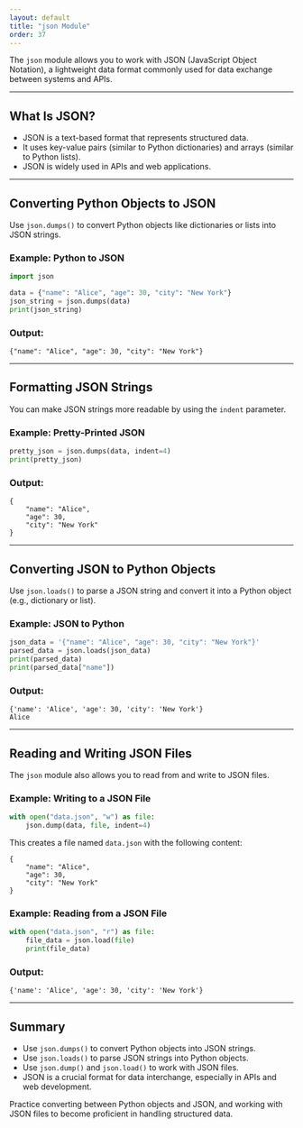 ```yaml
---
layout: default
title: "json Module"
order: 37
---
```


The `json` module allows you to work with JSON (JavaScript Object Notation), a lightweight data format commonly used for data exchange between systems and APIs.

---

## What Is JSON?

- JSON is a text-based format that represents structured data.
- It uses key-value pairs (similar to Python dictionaries) and arrays (similar to Python lists).
- JSON is widely used in APIs and web applications.

---

## Converting Python Objects to JSON

Use `json.dumps()` to convert Python objects like dictionaries or lists into JSON strings.

### Example: Python to JSON

```python
import json

data = {"name": "Alice", "age": 30, "city": "New York"}
json_string = json.dumps(data)
print(json_string)
```

### Output:

```plaintext
{"name": "Alice", "age": 30, "city": "New York"}
```

---

## Formatting JSON Strings

You can make JSON strings more readable by using the `indent` parameter.

### Example: Pretty-Printed JSON

```python
pretty_json = json.dumps(data, indent=4)
print(pretty_json)
```

### Output:

```plaintext
{
    "name": "Alice",
    "age": 30,
    "city": "New York"
}
```

---

## Converting JSON to Python Objects

Use `json.loads()` to parse a JSON string and convert it into a Python object (e.g., dictionary or list).

### Example: JSON to Python

```python
json_data = '{"name": "Alice", "age": 30, "city": "New York"}'
parsed_data = json.loads(json_data)
print(parsed_data)
print(parsed_data["name"])
```

### Output:

```plaintext
{'name': 'Alice', 'age': 30, 'city': 'New York'}
Alice
```

---

## Reading and Writing JSON Files

The `json` module also allows you to read from and write to JSON files.

### Example: Writing to a JSON File

```python
with open("data.json", "w") as file:
    json.dump(data, file, indent=4)
```

This creates a file named `data.json` with the following content:

```plaintext
{
    "name": "Alice",
    "age": 30,
    "city": "New York"
}
```

### Example: Reading from a JSON File

```python
with open("data.json", "r") as file:
    file_data = json.load(file)
    print(file_data)
```

### Output:

```plaintext
{'name': 'Alice', 'age': 30, 'city': 'New York'}
```

---

## Summary

- Use `json.dumps()` to convert Python objects into JSON strings.
- Use `json.loads()` to parse JSON strings into Python objects.
- Use `json.dump()` and `json.load()` to work with JSON files.
- JSON is a crucial format for data interchange, especially in APIs and web development.

Practice converting between Python objects and JSON, and working with JSON files to become proficient in handling structured data.
